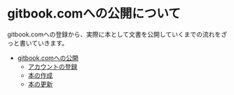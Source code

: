 # gitbook.comへの公開について

gitbook.comへの登録から、実際に本として文書を公開していくまでの流れをざっと書いていきます。

* [gitbook.comへの公開](gitbook.com/README.md)
  * [アカウントの登録](./signup.md)
  * [本の作成](./create.md)
  * [本の更新](./update.md)
